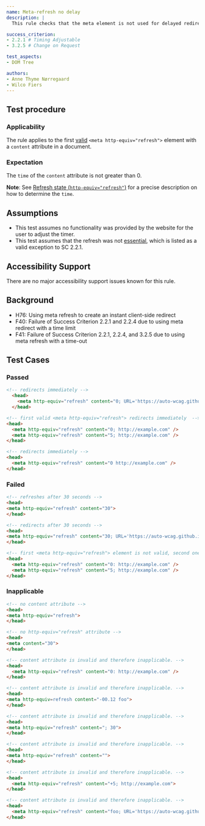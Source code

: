 ```yaml
---
name: Meta-refresh no delay
description: |
  This rule checks that the meta element is not used for delayed redirecting or refreshing.

success_criterion:
- 2.2.1 # Timing Adjustable
- 3.2.5 # Change on Request

test_aspects:
- DOM Tree

authors:
- Anne Thyme Nørregaard
- Wilco Fiers
---
```


## Test procedure

### Applicability

The rule applies to the first [valid](https://www.w3.org/TR/html/document-metadata.html#statedef-http-equiv-refresh) `<meta http-equiv="refresh">` element with a `content` attribute in a document.

### Expectation

The `time` of the `content` attribute is not greater than 0.

**Note**: See [Refresh state (`http-equiv="refresh"`)](https://www.w3.org/TR/html/document-metadata.html#statedef-http-equiv-refresh) for a precise description on how to determine the `time`.

## Assumptions  

* This test assumes no functionality was provided by the website for the user to adjust the timer. 
* This test assumes that the refresh was not [essential](https://www.w3.org/TR/UNDERSTANDING-WCAG20/time-limits-required-behaviors.html#essentialdef), which is listed as a valid exception to SC 2.2.1.

## Accessibility Support 

There are no major accessibility support issues known for this rule.

## Background  

- H76: Using meta refresh to create an instant client-side redirect
- F40: Failure of Success Criterion 2.2.1 and 2.2.4 due to using meta redirect with a time limit
- F41: Failure of Success Criterion 2.2.1, 2.2.4, and 3.2.5 due to using meta refresh with a time-out

## Test Cases

### Passed

```html
<!-- redirects immediately -->
  <head>           
    <meta http-equiv="refresh" content="0; URL='https://auto-wcag.github.io/auto-wcag/'" />    
  </head>  
```

```html
<!-- first valid <meta http-equiv="refresh"> redirects immediately  -->
<head>
  <meta http-equiv="refresh" content="0; http://example.com" />
  <meta http-equiv="refresh" content="5; http://example.com" />
</head>
```

```html
<!-- redirects immediately -->
<head>
  <meta http-equiv="refresh" content="0 http://example.com" />
</head>
```

### Failed

```html
<!-- refreshes after 30 seconds -->
<head>
<meta http-equiv="refresh" content="30">
</head>
```

```html
<!-- redirects after 30 seconds -->
<head>
<meta http-equiv="refresh" content="30; URL='https://auto-wcag.github.io/auto-wcag/'">
</head>
```

```html
<!-- first <meta http-equiv="refresh"> element is not valid, second one redirects after 5 seconds -->
<head>
  <meta http-equiv="refresh" content="0: http://example.com" />
  <meta http-equiv="refresh" content="5; http://example.com" />
</head>
```

### Inapplicable
```html
<!-- no content attribute -->
<head>
<meta http-equiv="refresh">
</head>
```

```html
<!-- no http-equiv="refresh" attribute -->
<head>
<meta content="30">
</head>
```

```html
<!-- content attribute is invalid and therefore inapplicable. -->
<head>
  <meta http-equiv="refresh" content="0: http://example.com" />
</head>
```

```html
<!-- content attribute is invalid and therefore inapplicable. -->
<head>
<meta http-equiv=refresh content="-00.12 foo">
</head>
```

```html
<!-- content attribute is invalid and therefore inapplicable. -->
<head>
<meta http-equiv="refresh" content="; 30">
</head>
```

```html
<!-- content attribute is invalid and therefore inapplicable. -->
<head>
<meta http-equiv="refresh" content="">
</head>
```

```html
<!-- content attribute is invalid and therefore inapplicable. -->
<head>
  <meta http-equiv="refresh" content="+5; http://example.com">
</head>
```

```html
<!-- content attribute is invalid and therefore inapplicable. -->
<head>           
  <meta http-equiv="refresh" content="foo; URL='https://auto-wcag.github.io/auto-wcag/'" />    
</head>
```
